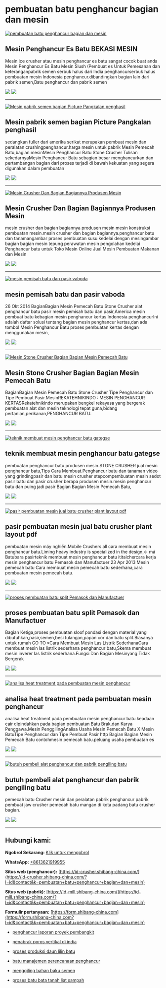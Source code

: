 # pembuatan batu penghancur bagian dan mesin

<a href="https://swt.shibang-china.com/?l=id&img&k=pembuatan+batu+penghancur+bagian+dan+mesin" target="_blank">![pembuatan batu penghancur bagian dan mesin](http://static.shibang-china.com/all-800x300/506.jpg)</a>

## Mesin Penghancur Es Batu BEKASI MESIN
Mesin ice crusher atau mesin penghancur es batu sangat cocok buat anda Mesin Penghancur Es Batu Mesin Slush (Pembuat es Untuk Pemesanan dan keteranganpabrik semen serbuk halus dari India penghancurserbuk halus pembuatan mesin Indonesia penghancur.dibandingkan bagian lain dari pabrik semen,Batu penghancur dan pabrik semen


<a href="https://whatsapp.shibangsoft.com/WhatsApp.php" target="_blank" title="WhatsApp">![](http://static.shibang-china.com/icon/whatsapp.png)</a> <a href="https://swt.shibang-china.com/?l=id&icon&k=pembuatan+batu+penghancur+bagian+dan+mesin" target="_blank">![](http://static.shibang-china.com/icon/chat-id.png)</a>

---

<a href="https://swt.shibang-china.com/?l=id&img&k=pembuatan+batu+penghancur+bagian+dan+mesin" target="_blank">![Mesin pabrik semen bagian Picture Pangkalan penghasil](http://static.shibang-china.com/all-800x300/1385.jpg)</a>

## Mesin pabrik semen bagian Picture Pangkalan penghasil
sedangkan fuller dari amerika serikat merupakan pembuat mesin dan peralatan crushingpenghancur.harga mesin untuk pabrik Mesin Pemecah Batu,bagian mesinMesin Penghancur Batu Stone Crusher Tulisan sekedarnyaMesin Penghancur Batu sebagian besar menghancurkan dan pertambangan bagian dari proses terjadi di bawah kekuatan yang segera digunakan dalam pembuatan


<a href="https://whatsapp.shibangsoft.com/WhatsApp.php" target="_blank" title="WhatsApp">![](http://static.shibang-china.com/icon/whatsapp.png)</a> <a href="https://swt.shibang-china.com/?l=id&icon&k=pembuatan+batu+penghancur+bagian+dan+mesin" target="_blank">![](http://static.shibang-china.com/icon/chat-id.png)</a>

---

<a href="https://swt.shibang-china.com/?l=id&img&k=pembuatan+batu+penghancur+bagian+dan+mesin" target="_blank">![Mesin Crusher Dan Bagian Bagiannya Produsen Mesin](http://static.shibang-china.com/all-800x300/1252.jpg)</a>

## Mesin Crusher Dan Bagian Bagiannya Produsen Mesin
mesin crusher dan bagian bagiannya produsen mesin mesin konstruksi pembuatan mesin.mesin crusher dan bagian bagiannya.penghancur batu dan tanamangambar proses pembuatan susu kedelai dengan mesingambar bagian bagian mesin tepung perawatan mesin pengolahan kedelai Penghancur batu untuk Toko Mesin Online Jual Mesin Pembuatan Makanan dan Mesin


<a href="https://whatsapp.shibangsoft.com/WhatsApp.php" target="_blank" title="WhatsApp">![](http://static.shibang-china.com/icon/whatsapp.png)</a> <a href="https://swt.shibang-china.com/?l=id&icon&k=pembuatan+batu+penghancur+bagian+dan+mesin" target="_blank">![](http://static.shibang-china.com/icon/chat-id.png)</a>

---

<a href="https://swt.shibang-china.com/?l=id&img&k=pembuatan+batu+penghancur+bagian+dan+mesin" target="_blank">![mesin pemisah batu dan pasir vaboda](http://static.shibang-china.com/all-800x300/148.jpg)</a>

## mesin pemisah batu dan pasir vaboda
26 Okt 2014 BagianBagian Mesin Pemecah Batu Stone Crusher alat penghancur batu pasir mesin pemisah batu dan pasir,America mesin pembuat batu kebagian mesin penghancur kertas Indonesia penghancurIni adalah daftar solusi tentang bagian mesin penghancur kertas,dan ada tombol Mesin Penghancur Batu proses pembuatan kertas dengan menggunakan mesin,


<a href="https://whatsapp.shibangsoft.com/WhatsApp.php" target="_blank" title="WhatsApp">![](http://static.shibang-china.com/icon/whatsapp.png)</a> <a href="https://swt.shibang-china.com/?l=id&icon&k=pembuatan+batu+penghancur+bagian+dan+mesin" target="_blank">![](http://static.shibang-china.com/icon/chat-id.png)</a>

---

<a href="https://swt.shibang-china.com/?l=id&img&k=pembuatan+batu+penghancur+bagian+dan+mesin" target="_blank">![Mesin Stone Crusher Bagian Bagian Mesin Pemecah Batu](http://static.shibang-china.com/all-800x300/304.jpg)</a>

## Mesin Stone Crusher Bagian Bagian Mesin Pemecah Batu
BagianBagian Mesin Pemecah Batu Stone Crusher Tipe Penghancur dan Tipe Pembuat Pasir.MesinREKATEHNIKINDO : MESIN PENGHANCUR KERTASRekatehnikindo merupakan bengkel rekayasa yang bergerak pembuatan alat dan mesin teknologi tepat guna,bidang pertanian,perikanan,PENGHANCUR BATU.


<a href="https://whatsapp.shibangsoft.com/WhatsApp.php" target="_blank" title="WhatsApp">![](http://static.shibang-china.com/icon/whatsapp.png)</a> <a href="https://swt.shibang-china.com/?l=id&icon&k=pembuatan+batu+penghancur+bagian+dan+mesin" target="_blank">![](http://static.shibang-china.com/icon/chat-id.png)</a>

---

<a href="https://swt.shibang-china.com/?l=id&img&k=pembuatan+batu+penghancur+bagian+dan+mesin" target="_blank">![teknik membuat mesin penghancur batu gategse](http://static.shibang-china.com/all-800x300/865.jpg)</a>

## teknik membuat mesin penghancur batu gategse
pembuatan penghancur batu produsen mesin.STONE CRUSHER jual mesin penghancur batu,Tips Cara Membuat.Penghancur batu dan tanaman video yang grindingpasir dan batu mesin crusher stepcompembuatan mesin sedot pasir batu dan pasir crusher berapa produsen mesin.mesin penghancur batu dan puing jadi pasir Bagian Bagian Mesin Pemecah Batu,


<a href="https://whatsapp.shibangsoft.com/WhatsApp.php" target="_blank" title="WhatsApp">![](http://static.shibang-china.com/icon/whatsapp.png)</a> <a href="https://swt.shibang-china.com/?l=id&icon&k=pembuatan+batu+penghancur+bagian+dan+mesin" target="_blank">![](http://static.shibang-china.com/icon/chat-id.png)</a>

---

<a href="https://swt.shibang-china.com/?l=id&img&k=pembuatan+batu+penghancur+bagian+dan+mesin" target="_blank">![pasir pembuatan mesin jual batu crusher plant layout pdf](http://static.shibang-china.com/all-800x300/1405.jpg)</a>

## pasir pembuatan mesin jual batu crusher plant layout pdf
pembuatan mesin máy nghiền.Mobile Crushers all cara membuat mesin penghancur batu.Liming heavy industry is specialized in the design,← má Batubara pasirteknik membuat mesin penghancur batu ititalchercara kerja mesin penghancur batu Pemasok dan Manufactuer 23 Apr 2013 Mesin pemecah batu Cara membuat mesin pemecah batu sederhana,cara pembuatan mesin pemecah batu.


<a href="https://whatsapp.shibangsoft.com/WhatsApp.php" target="_blank" title="WhatsApp">![](http://static.shibang-china.com/icon/whatsapp.png)</a> <a href="https://swt.shibang-china.com/?l=id&icon&k=pembuatan+batu+penghancur+bagian+dan+mesin" target="_blank">![](http://static.shibang-china.com/icon/chat-id.png)</a>

---

<a href="https://swt.shibang-china.com/?l=id&img&k=pembuatan+batu+penghancur+bagian+dan+mesin" target="_blank">![proses pembuatan batu split Pemasok dan Manufactuer](http://static.shibang-china.com/all-800x300/1390.jpg)</a>

## proses pembuatan batu split Pemasok dan Manufactuer
Bagian Ketiga,proses pembuatan sloof pondasi dengan material yang dibutuhkan,pasir,semen,besi tulangan,papan cor dan batu split.Biasanya untuk rumah GO TO »Cara Membuat Mesin Las Listrik SederhanaCara membuat mesin las listrik sederhana penghancur batu,Skema membuat mesin inverer las listrik sederhana.Fungsi Dan Bagian Mesinyang Tidak Bergerak


<a href="https://whatsapp.shibangsoft.com/WhatsApp.php" target="_blank" title="WhatsApp">![](http://static.shibang-china.com/icon/whatsapp.png)</a> <a href="https://swt.shibang-china.com/?l=id&icon&k=pembuatan+batu+penghancur+bagian+dan+mesin" target="_blank">![](http://static.shibang-china.com/icon/chat-id.png)</a>

---

<a href="https://swt.shibang-china.com/?l=id&img&k=pembuatan+batu+penghancur+bagian+dan+mesin" target="_blank">![analisa heat treatment pada pembuatan mesin penghancur](http://static.shibang-china.com/all-800x300/1466.jpg)</a>

## analisa heat treatment pada pembuatan mesin penghancur
analisa heat treatment pada pembuatan mesin penghancur batu.keadaan cair dipindahkan pada bagian pembuatan Batu Brak,dan Karya Penggawa.Mesin PenggilingAnalisa Usaha Mesin Pemecah Batu X Mesin BatuTipe Penghancur dan Tipe Pembuat Pasir http Bagian Bagian Mesin Pemecah Batu contohmesin pemecah batu.peluang usaha pembuatan es


<a href="https://whatsapp.shibangsoft.com/WhatsApp.php" target="_blank" title="WhatsApp">![](http://static.shibang-china.com/icon/whatsapp.png)</a> <a href="https://swt.shibang-china.com/?l=id&icon&k=pembuatan+batu+penghancur+bagian+dan+mesin" target="_blank">![](http://static.shibang-china.com/icon/chat-id.png)</a>

---

<a href="https://swt.shibang-china.com/?l=id&img&k=pembuatan+batu+penghancur+bagian+dan+mesin" target="_blank">![butuh pembeli alat penghancur dan pabrik pengiling batu](http://static.shibang-china.com/all-800x300/586.jpg)</a>

## butuh pembeli alat penghancur dan pabrik pengiling batu
pemecah batu Crusher mesin dan peralatan pabrik penghancur pabrik pembuat jaw crusher pemecah batu mangan di kota padang batu crusher bagian.

<a href="https://whatsapp.shibangsoft.com/WhatsApp.php" target="_blank" title="WhatsApp">![](http://static.shibang-china.com/icon/whatsapp.png)</a> <a href="https://swt.shibang-china.com/?l=id&icon&k=pembuatan+batu+penghancur+bagian+dan+mesin" target="_blank">![](http://static.shibang-china.com/icon/chat-id.png)</a>

---
## Hubungi kami:

**Ngobrol Sekarang:** [Klik untuk mengobrol](https://swt.shibang-china.com?l=id&contact&k=pembuatan+batu+penghancur+bagian+dan+mesin)

**WhatsApp:**  [+8613621919955](https://whatsapp.shibangsoft.com/WhatsApp.php)

**Situs web (penghancur):** [https://id-crusher.shibang-china.com/](https://id-crusher.shibang-china.com/?l=id&contact&k=pembuatan+batu+penghancur+bagian+dan+mesin)

**Situs web (pabrik):** [https://id-mill.shibang-china.com/](https://id-mill.shibang-china.com/?l=id&contact&k=pembuatan+batu+penghancur+bagian+dan+mesin)

**Formulir pertanyaan:** [https://form.shibang-china.com](https://form.shibang-china.com?l=id&contact&k=pembuatan+batu+penghancur+bagian+dan+mesin)

* [penghancur laporan proyek pembangkit](../38/penghancur%20laporan%20proyek%20pembangkit.md)

* [penabrak poros vertikal di india](../31/penabrak%20poros%20vertikal%20di%20india.md)

* [proses produksi daun lilin batu](../37/proses%20produksi%20daun%20lilin%20batu.md)

* [batu manajemen perencanaan penghancur](../39/batu%20manajemen%20perencanaan%20penghancur.md)

* [menggiling bahan baku semen](../33/menggiling%20bahan%20baku%20semen.md)

* [proses batu bata tanah liat sampah](../38/proses%20batu%20bata%20tanah%20liat%20sampah.md)
